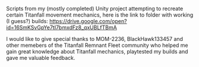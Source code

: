 Scripts from my (mostly completed) Unity project attempting to recreate certain Titanfall movement mechanics,
here is the link to folder with working (I guess?) builds: 
https://drive.google.com/open?id=16SmKSvGpYe7tI7bmxdFz8_qxUBLfTBmA

I would like to give special thanks to MOM-2236, BlackHawk133457 and other memebers of the Titanfall Remnant Fleet community who helped me gain great knowledge about Titanfall mechanics, playtested my builds and gave me valuable feedback.